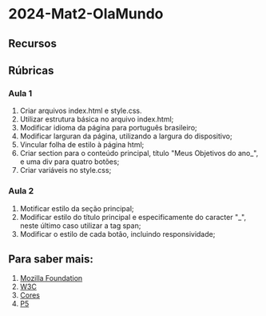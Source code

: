 # 2024-Mat2-OlaMundo

## Recursos

## Rúbricas

### Aula 1

1. Criar arquivos index.html e style.css.
1. Utilizar estrutura básica no arquivo index.html;
1. Modificar idioma da página para português brasileiro;
1. Modificar larguran da página, utilizando a largura do dispositivo;
1. Vincular folha de estilo à página html;
1. Criar section para o conteúdo principal, título "Meus Objetivos do ano_", e uma div para quatro botões;
1. Criar variáveis no style.css;

### Aula 2

1. Motificar estilo da seção principal;
1. Modificar estilo do título principal e especificamente do caracter "_", neste último caso utilizar a tag span;
1. Modificar o estilo de cada botão, incluindo responsividade;



## Para saber mais:

1. [Mozilla Foundation](https://developer.mozilla.org/pt-BR/docs/Web/HTML)
1. [W3C](https://www.w3.org/TR/2011/WD-html5-20110405/)
1. [Cores](https://www.w3schools.com/cssref/css_colors.php)
1. [P5](https://editor.p5js.org/)